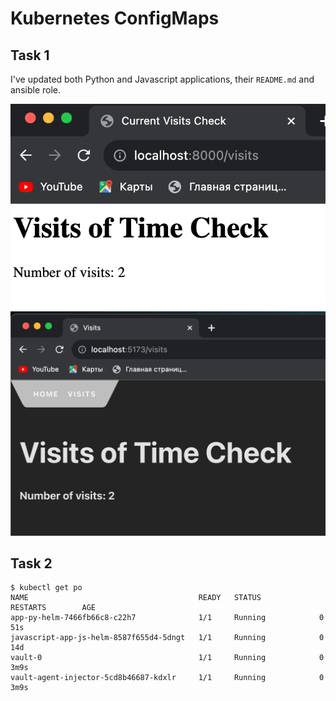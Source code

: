# Kubernetes ConfigMaps

## Task 1

I've updated both Python and Javascript applications, their `README.md` and ansible role.

![python.png](images/visits-py.png) ![svelte.png](images/visits-js.png) 

## Task 2

```shell
$ kubectl get po 
NAME                                      READY   STATUS             RESTARTS        AGE
app-py-helm-7466fb66c8-c22h7              1/1     Running            0               51s
javascript-app-js-helm-8587f655d4-5dngt   1/1     Running            0               14d
vault-0                                   1/1     Running            0               3m9s
vault-agent-injector-5cd8b46687-kdxlr     1/1     Running            0               3m9s
```

